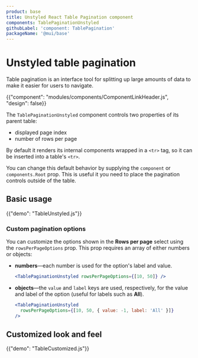 ```yaml
---
product: base
title: Unstyled React Table Pagination component
components: TablePaginationUnstyled
githubLabel: 'component: TablePagination'
packageName: '@mui/base'
---
```


# Unstyled table pagination

<p class="description">Table pagination is an interface tool for splitting up large amounts of data to make it easier for users to navigate.</p>

{{"component": "modules/components/ComponentLinkHeader.js", "design": false}}

The `TablePaginationUnstyled` component controls two properties of its parent table:

- displayed page index
- number of rows per page

By default it renders its internal components wrapped in a `<tr>` tag, so it can be inserted into a table's `<tr>`.

You can change this default behavior by supplying the `component` or `components.Root` prop.
This is useful it you need to place the pagination controls outside of the table.

## Basic usage

{{"demo": "TableUnstyled.js"}}

### Custom pagination options

You can customize the options shown in the **Rows per page** select using the `rowsPerPageOptions` prop.
This prop requires an array of either numbers or objects:

- **numbers**—each number is used for the option's label and value.

  ```jsx
  <TablePaginationUnstyled rowsPerPageOptions={[10, 50]} />
  ```

- **objects**—the `value` and `label` keys are used, respectively, for the value and label of the option (useful for labels such as **All**).

  ```jsx
  <TablePaginationUnstyled
    rowsPerPageOptions={[10, 50, { value: -1, label: 'All' }]}
  />
  ```

## Customized look and feel

{{"demo": "TableCustomized.js"}}
